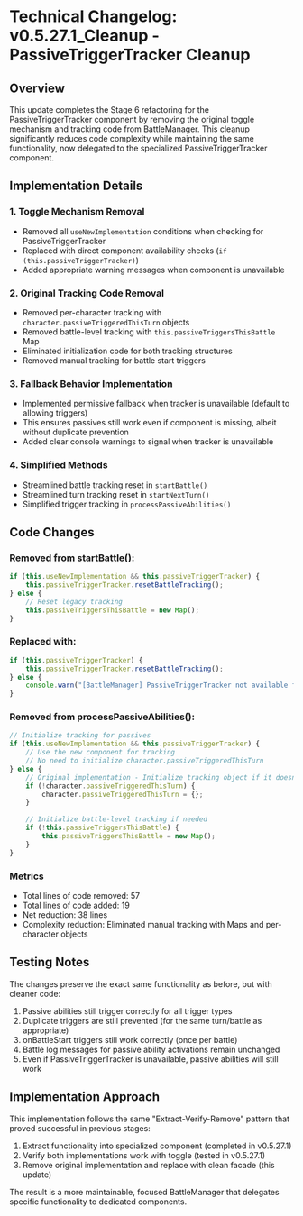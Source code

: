 # Technical Changelog: v0.5.27.1_Cleanup - PassiveTriggerTracker Cleanup

## Overview
This update completes the Stage 6 refactoring for the PassiveTriggerTracker component by removing the original toggle mechanism and tracking code from BattleManager. This cleanup significantly reduces code complexity while maintaining the same functionality, now delegated to the specialized PassiveTriggerTracker component.

## Implementation Details

### 1. Toggle Mechanism Removal
- Removed all `useNewImplementation` conditions when checking for PassiveTriggerTracker
- Replaced with direct component availability checks (`if (this.passiveTriggerTracker)`)
- Added appropriate warning messages when component is unavailable

### 2. Original Tracking Code Removal
- Removed per-character tracking with `character.passiveTriggeredThisTurn` objects
- Removed battle-level tracking with `this.passiveTriggersThisBattle` Map
- Eliminated initialization code for both tracking structures
- Removed manual tracking for battle start triggers

### 3. Fallback Behavior Implementation
- Implemented permissive fallback when tracker is unavailable (default to allowing triggers)
- This ensures passives still work even if component is missing, albeit without duplicate prevention
- Added clear console warnings to signal when tracker is unavailable

### 4. Simplified Methods
- Streamlined battle tracking reset in `startBattle()`
- Streamlined turn tracking reset in `startNextTurn()`
- Simplified trigger tracking in `processPassiveAbilities()`

## Code Changes

### Removed from startBattle():
```javascript
if (this.useNewImplementation && this.passiveTriggerTracker) {
    this.passiveTriggerTracker.resetBattleTracking();
} else {
    // Reset legacy tracking
    this.passiveTriggersThisBattle = new Map();
}
```

### Replaced with:
```javascript
if (this.passiveTriggerTracker) {
    this.passiveTriggerTracker.resetBattleTracking();
} else {
    console.warn("[BattleManager] PassiveTriggerTracker not available for battle reset");
}
```

### Removed from processPassiveAbilities():
```javascript
// Initialize tracking for passives
if (this.useNewImplementation && this.passiveTriggerTracker) {
    // Use the new component for tracking
    // No need to initialize character.passiveTriggeredThisTurn
} else {
    // Original implementation - Initialize tracking object if it doesn't exist
    if (!character.passiveTriggeredThisTurn) {
        character.passiveTriggeredThisTurn = {};
    }
    
    // Initialize battle-level tracking if needed
    if (!this.passiveTriggersThisBattle) {
        this.passiveTriggersThisBattle = new Map();
    }
}
```

### Metrics

- Total lines of code removed: 57
- Total lines of code added: 19
- Net reduction: 38 lines
- Complexity reduction: Eliminated manual tracking with Maps and per-character objects

## Testing Notes

The changes preserve the exact same functionality as before, but with cleaner code:

1. Passive abilities still trigger correctly for all trigger types
2. Duplicate triggers are still prevented (for the same turn/battle as appropriate)
3. onBattleStart triggers still work correctly (once per battle)
4. Battle log messages for passive ability activations remain unchanged
5. Even if PassiveTriggerTracker is unavailable, passive abilities will still work

## Implementation Approach

This implementation follows the same "Extract-Verify-Remove" pattern that proved successful in previous stages:
1. Extract functionality into specialized component (completed in v0.5.27.1)
2. Verify both implementations work with toggle (tested in v0.5.27.1)
3. Remove original implementation and replace with clean facade (this update)

The result is a more maintainable, focused BattleManager that delegates specific functionality to dedicated components.

